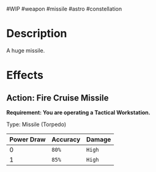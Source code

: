 #WIP #weapon #missile #astro #constellation

# Description

A huge missile.

# Effects

## Action: Fire Cruise Missile

**Requirement: You are operating a Tactical Workstation.**

Type: Missile (Torpedo)

| Power Draw | Accuracy | Damage |
| -----------|----------|--------|
| 0 | `80%` | `High` |
| 1 | `85%` | `High` |